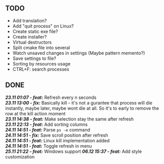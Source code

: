 ## TODO
- Add translation?
- Add "quit process" on Linux?
- Create static exe file?
- Create installer?
- Virtual destructors
- Split cmake file into several
- Watch unsaved changes in settings (Maybe pattern memento?)
- Save settings to file?
- Sorting by resources usage
- CTRL+F: search processes

## DONE
***23.11 01:07 - feat:*** Refresh every n seconds  
***23.11 13:00 - fix:*** Basically kill - it's not a gurantee that process will die instantly, maybe later, maybe wont die at all. So it's to early to remove the row at the kill action moment  
***23.11 14:38 - feat:*** Make selection stay the same after refresh  
***23.11 22:13 - feat:*** Add sorting columns  
***24.11 14:51 - feat:*** Parse `ps -e` command  
***24.11 14:51 - fix:*** Save scroll position after refresh  
***24.11 14:51 - feat:*** Linux kill implementation added  
***24.11 14:51 - feat:*** Toggle refresh in menu  
***25.11 21:22 - feat:*** Windows support
***06.12 15:37 - feat:*** Add style customization
